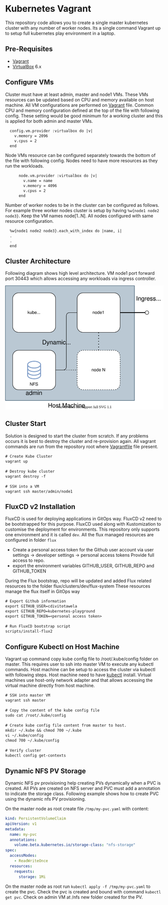 # Kubernetes Vagrant

This repository code allows you to create a single master kubernetes cluster with any number of worker nodes.
Its a single command Vagrant up to setup full kubernetes play environment in a laptop.

## Pre-Requisites

- [Vagrant](https://www.vagrantup.com/docs/installation)
- [VirtualBox](https://www.virtualbox.org/manual/ch02.html) 6.x


## Configure VMs

Cluster must have at least admin, master and node1 VMs. These VMs resources can be updated based on CPU and memory
available on host machine. All VM configurations are performed on [Vagrant](Vagrant) file. Common CPU and memory 
configuration defined at the top of the file with following config. These setting would be good minimum for a working
cluster and this is applied for both admin and master VMs.
```shell
  config.vm.provider :virtualbox do |v|
    v.memory = 2096
    v.cpus = 2
  end
```

Node VMs resource can be configured separately towards the bottom of the file with following config. Nodes need to have
more resources as they run the workloads.
```shell
      node.vm.provider :virtualbox do |v|
        v.name = name
        v.memory = 4096
        v.cpus = 2
      end
```

Number of worker nodes to be in the cluster can be configured as follows. For example three worker nodes cluster is
setup by having `%w{node1 node2 node3}`. Keep the VM names node[1..N]. All nodes configured with same resource
configuration.
```shell
  %w{node1 node2 node3}.each_with_index do |name, i|
  .
  .
  end
```

## Cluster Architecture

Following diagram shows high level architecture. VM node1 port forward port 30443 which allows accessing any workloads
via ingress controller.

![alt text](docs/architecture.svg)

## Cluster Start

Solution is designed to start the cluster from scratch. If any problems occurs it is best to destroy the cluster and
re-provision again. All vagrant commands are run from the repository root where [Vagrantfile](Vagrantfile) file present.

```shell
# Create Kube Cluster
vagrant up

# Destroy kube cluster
vagrant destroy -f

# SSH into a VM
vagrant ssh master/admin/node1
```

## FluxCD v2 Installation

FluxCD is used for deploying applications in GitOps way. FluxCD v2 need to be bootstrapped for this purpose. FluxCD used
along with Kustomization to customise the deployment for environments. This repository only supports one environment
and it is called `dev`. All the flux managed resources are configured in folder `flux`

- Create a personal access token for the Github user account via user settings -> developer settings -> personal access tokens
  Provide full access to repo.
- export the environment variables GITHUB_USER, GITHUB_REPO and GITHUB_TOKEN

During the Flux bootstrap, repo will be updated and added Flux related resources to the folder  flux/clusters/dev/flux-system
These resources manage the flux itself in GitOps way

```shell
# Export Github information
export GITHUB_USER=cdivitotawela
export GITHUB_REPO=kubernetes-playground
export GITHUB_TOKEN=<personal access token>

# Run FluxCD bootstrap script
scripts/install-flux2
```

## Configure Kubectl on Host Machine

Vagrant up command copy kube config file to /root/.kube/config folder on master. This requires user to ssh into master VM
to execute any kubectl commands. Host machine can be setup to access the cluster via kubectl with following steps. Host 
machine need to have [kubectl](https://kubernetes.io/docs/tasks/tools/install-kubectl/) install. Virtual machines use
host-only network adapter and that allows accessing the virtual machine directly from host machine.

```shell
# SSH into master VM
vagrant ssh master

# Copy the content of the kube config file
sudo cat /root/.kube/config

# Create kube config file content from master to host.
mkdir ~/.kube && chmod 700 ~/.kube
vi ~/.kube/config
chmod 700 ~/.kube/config

# Verify cluster 
kubectl config get-contexts
```

## Dynamic NFS PV Storage

Dynamic NFS pv provisioning help creating PVs dynamically when a PVC is created. All PVs are created on NFS server
and PVC must add a annotation to indicate the storage class. Following example shows how to create PVC using
the dynamic nfs PV provisioning.

On the master node as root create file `/tmp/my-pvc.yaml` with content:
```yaml
kind: PersistentVolumeClaim
apiVersion: v1
metadata:
  name: my-pvc
  annotations:
    volume.beta.kubernetes.io/storage-class: "nfs-storage"
spec:
  accessModes:
    - ReadWriteOnce
  resources:
    requests:
      storage: 1Mi
```

On the master node as root run `kubectl apply -f /tmp/my-pvc.yaml` to create the pvc.
Check the pvc is created and bound with command `kubectl get pvc`. Check on admin VM at /nfs
new folder created for the PV.
